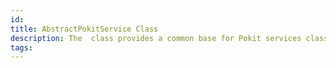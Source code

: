 ```yaml
---
id: 
title: AbstractPokitService Class
description: The  class provides a common base for Pokit services classes.
tags:
---
```

